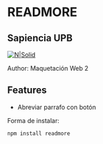 # READMORE
## Sapiencia UPB

[![N|Solid](https://cldup.com/dTxpPi9lDf.thumb.png)](https://nodesource.com/products/nsolid)

Author: Maquetación Web 2

## Features

- Abreviar parrafo con botón

Forma de instalar:
```sh
npm install readmore
```